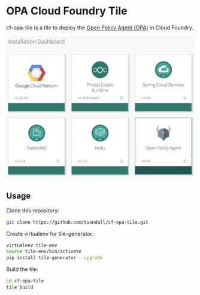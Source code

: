 # OPA Cloud Foundry Tile

cf-opa-tile is a tile to deploy the [Open Policy Agent (OPA)](https://github.com/open-policy-agent/opa) in Cloud Foundry.

![Alt-text](installation.png?raw=true "Title")

## Usage

Clone this repository:

```bash
git clone https://github.com/tsandall/cf-opa-tile.git
```

Create virtualenv for tile-generator:

```bash
virtualenv tile-env
source tile-env/bin/activate
pip install tile-generator --upgrade
```

Build the tile:

```bash
cd cf-opa-tile
tile build
```

